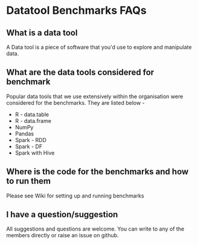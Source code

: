 # Datatool Benchmarks FAQs
## What is a data tool
A Data tool is a piece of software that you'd use to explore and manipulate data.

## What are the data tools considered for benchmark
Popular data tools that we use extensively within the organisation were considered for the benchmarks. They are listed below - 
* R - data.table
* R - data.frame
* NumPy
* Pandas
* Spark - RDD
* Spark - DF
* Spark with Hive 

## Where is the code for the benchmarks and how to run them
Please see Wiki for setting up and running benchmarks

## I have a question/suggestion
All suggestions and questions are welcome. You can write to any of the members directly or raise an issue on github.


